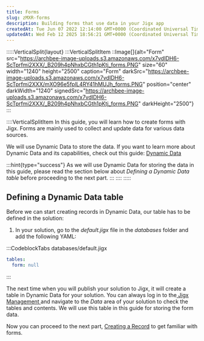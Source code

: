 ```yaml
---
title: Forms
slug: zMXR-forms
description: Building forms that use data in your Jigx app
createdAt: Tue Jun 07 2022 12:14:00 GMT+0000 (Coordinated Universal Time)
updatedAt: Wed Feb 12 2025 18:56:21 GMT+0000 (Coordinated Universal Time)
---
```


:::::VerticalSplit{layout}
:::VerticalSplitItem
::Image[]{alt="Form" src="https://archbee-image-uploads.s3.amazonaws.com/x7vdIDH6-ScTprfmi2XXX/_B209h4pNhxbCGth1pKtj_forms.PNG" size="60" width="1240" height="2500" caption="Form" darkSrc="https://archbee-image-uploads.s3.amazonaws.com/x7vdIDH6-ScTprfmi2XXX/mXO96e5fplL4RY41hMUJh_forms.PNG" position="center" darkWidth="1240" signedSrc="https://archbee-image-uploads.s3.amazonaws.com/x7vdIDH6-ScTprfmi2XXX/_B209h4pNhxbCGth1pKtj_forms.PNG" darkHeight="2500"}
:::

::::VerticalSplitItem
In this guide, you will learn how to create forms with Jigx. Forms are mainly used to collect and update data for various data sources.

We will use Dynamic Data to store the data. If you want to learn more about Dynamic Data and its capabilities, check out this guide: [Dynamic Data](<./../../Data/Data Providers/Dynamic Data.md>)

:::hint{type="success"}
As we will use Dynamic Data for storing the data in this guide, please read the section below about *Defining a Dynamic Data table* before proceeding to the next part.
:::
::::
:::::

## Defining a Dynamic Data table

Before we can start creating records in Dynamic Data, our table has to be defined in the solution:

1. In your solution, go to the *default.jigx* file in the *databases* folder and add the following YAML:

:::CodeblockTabs
databases/default.jigx

```yaml
tables:
  form: null
```
:::

The next time when you will publish your solution to Jigx, it will create a table in Dynamic Data for your solution. You can always log in to the<a href="https://manage.jigx.com" target="_blank"> Jigx Management </a>and navigate to the *Data* area of your solution to check the tables and contents. We will use this table in this guide for storing the form data.

Now you can proceed to the next part, [Creating a Record](<./Forms/Creating a Record.md>) to get familiar with forms.

